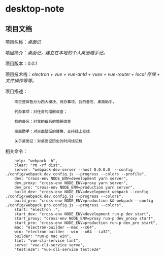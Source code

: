 # desktop-note

## 项目文档

项目名称：_桌面记_

项目简介：_桌面记，建立在本地的个人桌面随手记。_

项目版本：_0.0.1_

项目技术栈：_electron + vue + vue-antd + vuex + vue-router + local 存储 + 文件操作等等。_

项目描述：

        项目整体暂分为四大模块，待办事项、我的备忘、桌面助手，
        
        代办事项：对任务的增删改查；
        
        我的备忘：对我的备忘的增删改查
        
        桌面助手：对桌面壁纸的替换，支持线上查找
        
        关于桌面记：对桌面记历史的时间线记载
            
相关命令：

        help: "webpack -h",
        clear: "rm -rf dist",
        server: "webpack-dev-server --host 0.0.0.0  --config ./config/webpack.dev.config.js --progress --colors --profile",
        dev: "cross-env NODE_ENV=development yarn server",
        dev_proxy: "cross-env NODE_ENV=proxy yarn server",
        dev_pro: "cross-env NODE_ENV=production yarn server",
        build_dev: "cross-env NODE_ENV=development webpack --config ./config/webpack.dev.config.js --progress --colors",
        build_pro: "cross-env NODE_ENV=production && webpack --config ./config/webpack.pro.config.js --progress --colors",
        start: "electron .",
        start_dev: "cross-env NODE_ENV=development run-p dev start",
        start_proxy: "cross-env NODE_ENV=proxy run-p dev_proxy start",
        start_pro: "cross-env NODE_ENV=production run-p dev_pro start",
        mac: "electron-builder --mac --x64",
        win: "electron-builder --win --x64 --ia32",
        builder: "run-p mac win",
        lint: "vue-cli-service lint",
        serve: "vue-cli-service serve",
        "test:e2e": "vue-cli-service test:e2e"

